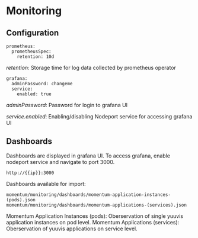 # Monitoring

## Configuration

```
prometheus:
  prometheusSpec:    
    retention: 10d    
```
<em>retention</em>: Storage time for log data collected by prometheus operator

```
grafana:
  adminPassword: changeme
  service:
    enabled: true 
```
<em>adminPassword</em>: Password for login to grafana UI

<em>service.enabled</em>: Enabling/disabling Nodeport service for accessing grafana UI

## Dashboards

Dashboards are displayed in grafana UI.
To access grafana, enable nodeport service and navigate to port 3000.
```
http://{{ip}}:3000 
```

Dashboards available for import:
```
momentum/monitoring/dashboards/momentum-application-instances-(pods).json 
momentum/monitoring/dashboards/momentum-applications-(services).json 
```
Momentum Application Instances (pods): Oberservation of single yuuvis application instances on pod level.
Momentum Applications (services): Oberservation of yuuvis applications on service level.